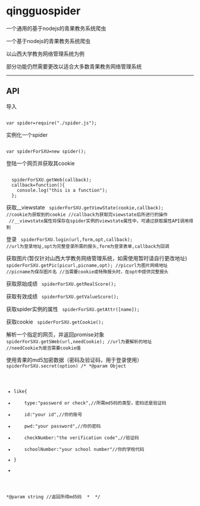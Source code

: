 # qingguospider

一个通用的基于nodejs的青果教务系统爬虫

一个基于nodejs的青果教务系统爬虫

以山西大学教务网络管理系统为例

部分功能仍然需要更改以适合大多数青果教务网络管理系统

-----------------------------------------------
## API


导入

<code>
var spider=require("./spider.js");
</code>



实例化一个spider

<code>
var spiderForSXU=new spider();
</code>


登陆一个网页并获取其cookie


<code>
  spiderForSXU.getWeb(callback);
  callback=function(){
    console.log("this is a function");
  };
</code>


获取__viewstate
<code>
  spiderForSXU.getViewState(cookie,callback);
  //cookie为获取到的cookie
  //callback为获取完viewstate后所进行的操作
  //__viewstate属性将保存在spider实例的viewstate属性中，可通过获取属性API调用得到
</code>


登录
<code>
  spiderForSXU.login(url,form,opt,callback);
  //url为登录地址,opt为完整登录所需的报头,form为登录表单,callback为回调
</code>


获取图片(暂仅针对山西大学教务网络管理系统，如需使用暂时请自行更改地址)
<code>
  spiderForSXU.getPic(picurl,picname,opt);
  //picurl为图片网络地址
  //picname为保存图片名
  //当需要cookie或特殊报头时，在opt中提供完整报头
</code>


获取原始成绩
<code>
  spiderForSXU.getRealScore();
</code>


获取有效成绩
<code>
  spiderForSXU.getValueScore();
</code>

获取spider实例的属性
<code>
  spiderForSXU.getAttr([name]);
</code>


获取cookie
<code>
  spiderForSXU.getCookie();
</code>


解析一个指定的网页，并返回promise对象
<code>
  spiderForSXU.getSWeb(url,needCookie);
  //url为要解析的地址
  //needCookie为是否需要cookie值
</code>

使用青果的md5加密数据（密码及验证码，用于登录使用）
<code>
  spiderForSXU.secret(option)
  /*
  *@param Object 
  * like{
  *     type:"password or check",//所需md5码的类型，密码还是验证码
  *      id:"your id",//你的账号
  *      pwd:"your password",//你的密码
  *      checkNumber:"the verification code",//验证码
  *      schoolNumber:"your school number"//你的学校代码
  *  }
  *
  *@param string //返回所得md5码
  *
  */
</code>
